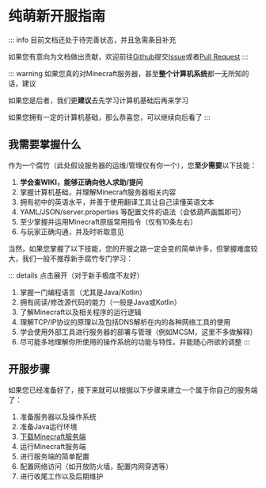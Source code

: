 # 纯萌新开服指南

::: info
目前文档还处于待完善状态，并且急需条目补充

如果您有意向为文档做出贡献，欢迎前往[Github](https://github.com/Yang-qwq/MCServerOwnerFaqs)提交[Issue](https://github.com/Yang-qwq/MCServerOwnerFaqs/issues)或者[Pull Request](https://github.com/Yang-qwq/MCServerOwnerFaqs/pulls)
:::

::: warning
如果您真的对Minecraft服务器，甚至**整个计算机系统**都一无所知的话，建议

如果您是后者，我们更**建议**去先学习计算机基础后再来学习

如果您拥有一定的计算机基础，那么恭喜您，可以继续向后看了
:::

## 我需要掌握什么

作为一个腐竹（此处假设服务器的运维/管理仅有你一个），您**至少需要**以下技能：

1. **学会查WIKI，能够正确向他人求助/提问**
2. 掌握计算机基础，并理解Minecraft服务器相关内容
3. 拥有初中的英语水平，并善于使用翻译工具让自己读懂英语文本
4. YAML/JSON/server.properties 等配置文件的语法（会依葫芦画瓢即可）
5. 至少掌握并运用Minecraft原版常用指令（仅有10条左右）
6. 与玩家正确沟通，并及时听取意见

当然，如果您掌握了以下技能，您的开服之路一定会变的简单许多，但掌握难度较大，我们一般不推荐新手腐竹专门学习：

::: details 点击展开（对于新手极度不友好）

1. 掌握一门编程语言（尤其是Java/Kotlin）
2. 拥有阅读/修改源代码的能力（一般是Java或Kotlin）
3. 了解Minecraft以及相关程序的运行逻辑
4. 理解TCP/IP协议的原理以及包括DNS解析在内的各种网络工具的使用
5. 学会使用外部工具进行服务器的部署与管理（例如MCSM，这里不多做解释）
6. 尽可能多地理解你所使用的操作系统的功能与特性，并能随心所欲的调整
:::

## 开服步骤

如果您已经准备好了，接下来就可以根据以下步骤来建立一个属于你自己的服务端了：

1. 准备服务器以及操作系统
2. 准备Java运行环境
3. [下载Minecraft服务端](./get-minecraft-server-jar.md)
4. 运行Minecraft服务端
5. 进行服务端的简单配置
6. 配置网络访问（如开放防火墙，配置内网穿透等）
7. 进行收尾工作以及后期维护
